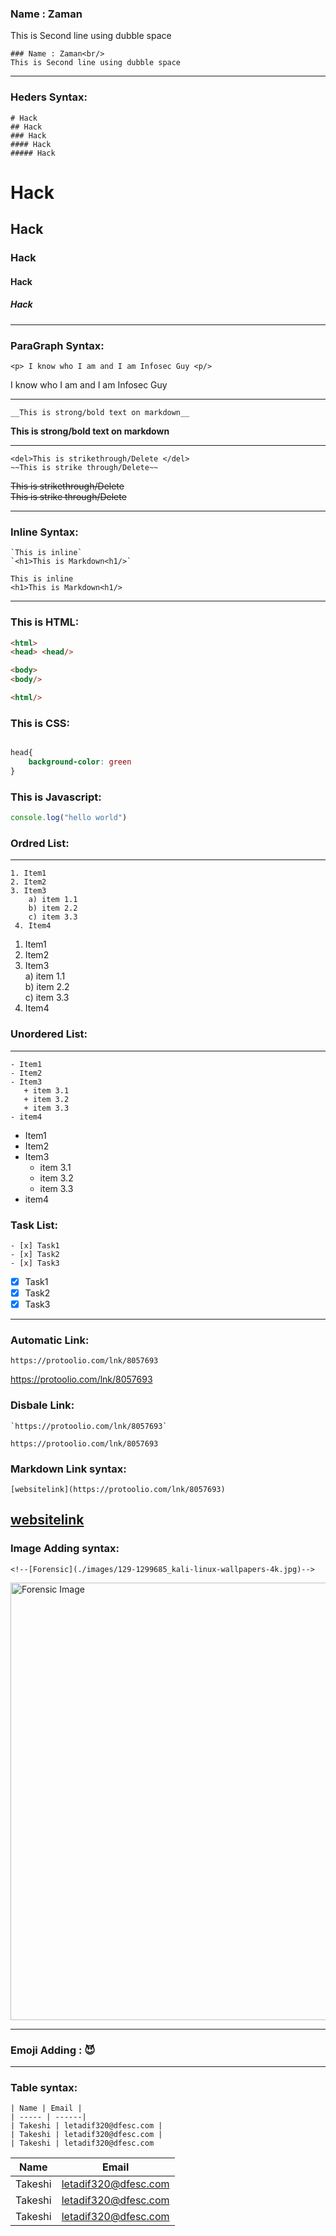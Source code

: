 <!---Markdown--->
### Name : Zaman<br/>
 This is Second line using dubble space

```
### Name : Zaman<br/>
This is Second line using dubble space
```
---

### Heders Syntax:

```
# Hack
## Hack
### Hack
#### Hack
##### Hack
```
# Hack
## Hack
### Hack
#### Hack
##### Hack

---

### ParaGraph Syntax:
```
<p> I know who I am and I am Infosec Guy <p/>

```
<p> I know who I am and I am Infosec Guy <p/>

---
```
__This is strong/bold text on markdown__ 
```
__This is strong/bold text on markdown__

---

```
<del>This is strikethrough/Delete </del>  
~~This is strike through/Delete~~

```

<del>This is strikethrough/Delete </del>  
~~This is strike through/Delete~~

---

### Inline Syntax:

```
`This is inline`  
`<h1>This is Markdown<h1/>`  

```

`This is inline`  
`<h1>This is Markdown<h1/>`  

---

### This is HTML: 

```html
<html>
<head> <head/>

<body>
<body/>

<html/>

```
### This is CSS:
```css

head{
    background-color: green
}
```
### This is Javascript:
```javascript
console.log("hello world")
```

### Ordred List:
---
```
1. Item1  
2. Item2  
3. Item3  
    a) item 1.1  
    b) item 2.2  
    c) item 3.3  
 4. Item4 
```

1. Item1  
2. Item2  
3. Item3  
    a) item 1.1  
    b) item 2.2  
    c) item 3.3  
 4. Item4 


 ### Unordered List:
 ---

 ```
 - Item1
 - Item2
 - Item3  
    + item 3.1
    + item 3.2
    + item 3.3
- item4 

```
 - Item1
 - Item2
 - Item3  
    + item 3.1
    + item 3.2
    + item 3.3
- item4  


### Task List:

```
- [x] Task1
- [x] Task2
- [x] Task3  

```
- [x] Task1
- [x] Task2
- [x] Task3  

---

### Automatic Link:
```
https://protoolio.com/lnk/8057693  

```

https://protoolio.com/lnk/8057693  

### Disbale Link:
```
`https://protoolio.com/lnk/8057693`

```

`https://protoolio.com/lnk/8057693`  


### Markdown Link syntax:
```
[websitelink](https://protoolio.com/lnk/8057693)

```

[websitelink](https://protoolio.com/lnk/8057693)
---
### Image Adding syntax:
```  
<!--[Forensic](./images/129-1299685_kali-linux-wallpapers-4k.jpg)-->
```
<img src="images/129-1299685_kali-linux-wallpapers-4k.jpg" width="700" title="Forensic Image" >

---
### Emoji Adding : 😈

---

### Table syntax:
```
| Name | Email |
| ----- | ------|
| Takeshi | letadif320@dfesc.com |
| Takeshi | letadif320@dfesc.com |
| Takeshi | letadif320@dfesc.com
```
| Name | Email |
| ----- | ------|
| Takeshi | letadif320@dfesc.com |
| Takeshi | letadif320@dfesc.com |
| Takeshi | letadif320@dfesc.com

